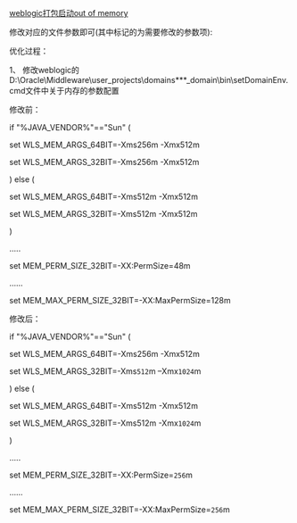 [weblogic打包启动out of memory](https://blog.csdn.net/qq_18756241/article/details/54409827)

修改对应的文件参数即可(其中标记的为需要修改的参数项):

优化过程：


1、 修改weblogic的D:\Oracle\Middleware\user_projects\domains\***_domain\bin\setDomainEnv.cmd文件中关于内存的参数配置

修改前：

if "%JAVA_VENDOR%"=="Sun" (

set WLS_MEM_ARGS_64BIT=-Xms256m -Xmx512m

set WLS_MEM_ARGS_32BIT=-Xms256m -Xmx512m

) else (

set WLS_MEM_ARGS_64BIT=-Xms512m -Xmx512m

set WLS_MEM_ARGS_32BIT=-Xms512m -Xmx512m

)

…..

 

set MEM_PERM_SIZE_32BIT=-XX:PermSize=48m

……

 

set MEM_MAX_PERM_SIZE_32BIT=-XX:MaxPermSize=128m

修改后：

if "%JAVA_VENDOR%"=="Sun" (

set WLS_MEM_ARGS_64BIT=-Xms256m -Xmx512m

set WLS_MEM_ARGS_32BIT=-Xms`512`m –Xmx`1024`m

) else (

set WLS_MEM_ARGS_64BIT=-Xms512m -Xmx512m

set WLS_MEM_ARGS_32BIT=-Xms512m -Xmx`1024`m

)

…..

 

set MEM_PERM_SIZE_32BIT=-XX:PermSize=`256`m

……

 

set MEM_MAX_PERM_SIZE_32BIT=-XX:MaxPermSize=`256`m
